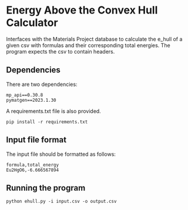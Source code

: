 # Energy Above the Convex Hull Calculator

Interfaces with the Materials Project database to calculate the e_hull of a given csv
with formulas and their corresponding total energies. The program expects the csv
to contain headers.

## Dependencies

There are two dependencies:

```
mp_api==0.30.8
pymatgen==2023.1.30
```

A requirements.txt file is also provided.

```
pip install -r requirements.txt
```

## Input file format

The input file should be formatted as follows:

```
formula,total_energy
Eu2HgO6,-6.666567894
```

## Running the program

```
python ehull.py -i input.csv -o output.csv
```


